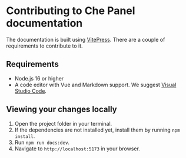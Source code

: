 # Contributing to Che Panel documentation

The documentation is built using [VitePress](https://vitepress.vuejs.org). There are a couple of requirements to contribute to it.

## Requirements

- Node.js 16 or higher
- A code editor with Vue and Markdown support. We suggest [Visual Studio Code](https://code.visualstudio.com).

## Viewing your changes locally

1. Open the project folder in your terminal.
2. If the dependencies are not installed yet, install them by running `npm install`.
3. Run `npm run docs:dev`.
4. Navigate to `http://localhost:5173` in your browser.
